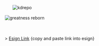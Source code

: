 ㅤㅤㅤㅤㅤㅤ![kdrepo](https://github.com/user-attachments/assets/fb4f5843-8be4-425c-9874-89b4bf832699)ㅤㅤㅤㅤㅤㅤ

ㅤㅤㅤㅤ![greatness reborn](https://github.com/user-attachments/assets/2a5f719b-307b-47af-b264-50be207ccd64)ㅤㅤㅤㅤ

ㅤㅤㅤㅤ

ㅤㅤㅤㅤ> [Esign Link](https://bit.ly/3zB2Bex) {copy and paste link into esign}ㅤㅤㅤㅤㅤ
